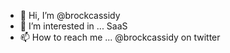 - 👋 Hi, I’m @brockcassidy
- 👀 I’m interested in ... SaaS
- 📫 How to reach me ... @brockcassidy on twitter

<!---
brockcassidy/brockcassidy is a ✨ special ✨ repository because its `README.md` (this file) appears on your GitHub profile.
You can click the Preview link to take a look at your changes.
--->
